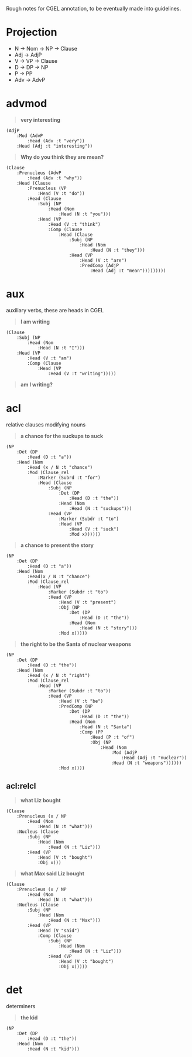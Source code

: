 Rough notes for CGEL annotation, to be eventually made into guidelines.

# Projection

- N → Nom → NP → Clause
- Adj → AdjP
- V → VP → Clause
- D → DP → NP
- P → PP
- Adv → AdvP

# advmod

> **very interesting**
```
(AdjP
    :Mod (AdvP
        :Head (Adv :t "very"))
    :Head (Adj :t "interesting"))
```

> **Why do you think they are mean?**
```
(Clause
    :Prenucleus (AdvP
        :Head (Adv :t "why"))
    :Head (Clause
        :Prenucleus (VP
            :Head (V :t "do"))
        :Head (Clause
            :Subj (NP
                :Head (Nom
                    :Head (N :t "you")))
            :Head (VP
                :Head (V :t "think")
                :Comp (Clause
                    :Head (Clause
                        :Subj (NP
                            :Head (Nom
                                :Head (N :t "they")))
                        :Head (VP
                            :Head (V :t "are")
                            :PredComp (AdjP
                                :Head (Adj :t "mean")))))))))
```

# aux

auxiliary verbs, these are heads in CGEL

> **I am writing**
```
(Clause
    :Subj (NP
        :Head (Nom
            :Head (N :t "I")))
    :Head (VP
        :Head (V :t "am")
        :Comp (Clause
            :Head (VP
                :Head (V :t "writing")))))
```

> **am I writing?**

# acl

relative clauses modifying nouns

> **a chance for the suckups to suck**
```
(NP
    :Det (DP
        :Head (D :t "a"))
    :Head (Nom
        :Head (x / N :t "chance")
        :Mod (Clause_rel
            :Marker (Subrd :t "for")
            :Head (Clause
                :Subj (NP
                    :Det (DP
                        :Head (D :t "the"))
                    :Head (Nom
                        :Head (N :t "suckups")))
                :Head (VP
                    :Marker (Subdr :t "to")
                    :Head (VP
                        :Head (V :t "suck")
                        :Mod x))))))
```

> **a chance to present the story**

```
(NP
    :Det (DP
        :Head (D :t "a"))
    :Head (Nom
        :Head(x / N :t "chance")
        :Mod (Clause_rel
            :Head (VP
                :Marker (Subdr :t "to")
                :Head (VP
                    :Head (V :t "present")
                    :Obj (NP
                        :Det (DP
                            :Head (D :t "the"))
                        :Head (Nom
                            :Head (N :t "story")))
                    :Mod x)))))
```

> **the right to be the Santa of nuclear weapons**

```
(NP
    :Det (DP
        :Head (D :t "the"))
    :Head (Nom
        :Head (x / N :t "right")
        :Mod (Clause_rel
            :Head (VP
                :Marker (Subdr :t "to"))
                :Head (VP
                    :Head (V :t "be")
                    :PredComp (NP
                        :Det (DP
                            :Head (D :t "the"))
                        :Head (Nom
                            :Head (N :t "Santa")
                            :Comp (PP
                                :Head (P :t "of")
                                :Obj (NP
                                    :Head (Nom
                                        :Mod (AdjP
                                            :Head (Adj :t "nuclear"))
                                        :Head (N :t "weapons"))))))
                    :Mod x))))
```

## acl:relcl

> **what Liz bought**
```
(Clause
    :Prenucleus (x / NP
        :Head (Nom
            :Head (N :t "what")))
    :Nucleus (Clause
        :Subj (NP
            :Head (Nom
                :Head (N :t "Liz")))
        :Head (VP
            :Head (V :t "bought")
            :Obj x)))
```

> **what Max said Liz bought**
```
(Clause
    :Prenucleus (x / NP
        :Head (Nom
            :Head (N :t "what")))
    :Nucleus (Clause
        :Subj (NP
            :Head (Nom
                :Head (N :t "Max")))
        :Head (VP
            :Head (V "said")
            :Comp (Clause
                :Subj (NP
                    :Head (Nom
                        :Head (N :t "Liz")))
                :Head (VP
                    :Head (V :t "bought")
                    :Obj x)))))
```


# det

determiners

> **the kid**
```
(NP
    :Det (DP
        :Head (D :t "the"))
    :Head (Nom
        :Head (N :t "kid")))
```